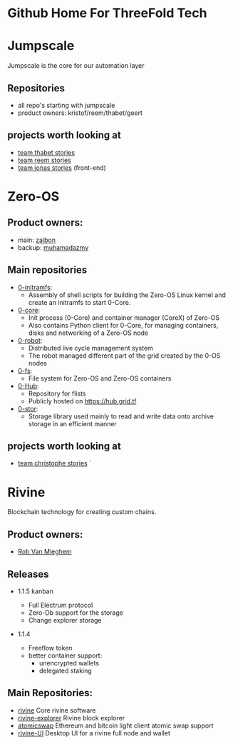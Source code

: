 # Github Home For ThreeFold Tech


# Jumpscale 

Jumpscale is the core for our automation layer

## Repositories

- all repo's starting with jumpscale
- product owners: kristof/reem/thabet/geert

## projects worth looking at

- [team thabet stories](https://github.com/orgs/threefoldtech/projects/59?card_filter_query=label%3Atype_story)
- [team reem stories](https://github.com/orgs/threefoldtech/projects/58?card_filter_query=label%3Atype_story)
- [team jonas stories](https://github.com/orgs/threefoldtech/projects/60?card_filter_query=label%3Atype_story) (front-end)

# Zero-OS

## Product owners:
- main: [zaibon](https://github.com/zaibon)
- backup: [muhamadazmy](https://github.com/muhamadazmy)

## Main repositories

- [0-initramfs](https://github.com/threefoldtech/0-initramfs):
  - Assembly of shell scripts for building the Zero-OS Linux kernel and create an initramfs to start 0-Core.
- [0-core](https://github.com/threefoldtech/0-core):
  - Init process (0-Core) and container manager (CoreX) of Zero-OS
  - Also contains Python client for 0-Core, for managing containers, disks and networking of a Zero-OS node
- [0-robot](https://github.com/threefoldtech/0-robot): 
  - Distributed live cycle management system 
  - The robot managed different part of the grid created by the 0-OS nodes
- [0-fs](https://github.com/threefoldtech/0-fs):
  - File system for Zero-OS and Zero-OS containers
- [0-Hub](https://github.com/threefoldtech/0-hub):
  - Repository for flists
  - Publicly hosted on https://hub.grid.tf
- [0-stor](https://github.com/threefoldtech/0-stor):
  - Storage library used mainly to read and write data onto archive storage in an efficient manner

## projects worth looking at

- [team christophe stories](https://github.com/orgs/threefoldtech/projects/61?card_filter_query=label%3Atype_story) `

# Rivine

Blockchain technology for creating custom chains.

## Product owners:
  - [Rob Van Mieghem](http://github.com/robvanmieghem)

## Releases 

- 1.1.5 kanban
    - Full Electrum protocol 
    - Zero-Db support for the storage
    - Change  explorer storage

- 1.1.4
    - Freeflow token
    - better container support:
        - unencrypted wallets
        - delegated staking
  
## Main Repositories:
- [rivine](https://github.com/threefoldtech/rivine)
    Core rivine software
- [rivine-explorer](https://github.com/threefoldtech/rivine-explorer)
    Rivine block explorer
- [atomicswap](https://github.com/threefoldtech/atomicswap)
    Ethereum and bitcoin light client atomic swap support
- [rivine-UI](https://github.com/threefoldtech/rivine-UI)
        Desktop UI for a rivine full node and wallet
